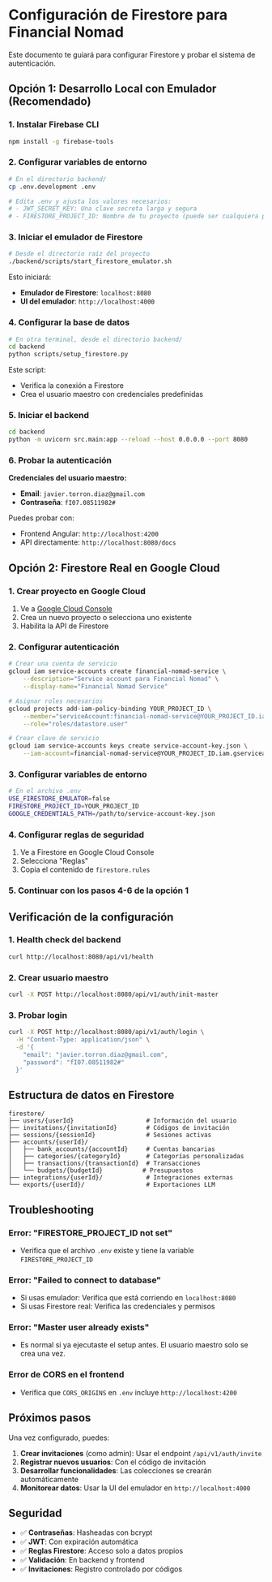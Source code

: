 # Configuración de Firestore para Financial Nomad

Este documento te guiará para configurar Firestore y probar el sistema de autenticación.

## Opción 1: Desarrollo Local con Emulador (Recomendado)

### 1. Instalar Firebase CLI

```bash
npm install -g firebase-tools
```

### 2. Configurar variables de entorno

```bash
# En el directorio backend/
cp .env.development .env

# Edita .env y ajusta los valores necesarios:
# - JWT_SECRET_KEY: Una clave secreta larga y segura
# - FIRESTORE_PROJECT_ID: Nombre de tu proyecto (puede ser cualquiera para el emulador)
```

### 3. Iniciar el emulador de Firestore

```bash
# Desde el directorio raíz del proyecto
./backend/scripts/start_firestore_emulator.sh
```

Esto iniciará:
- **Emulador de Firestore**: `localhost:8080`
- **UI del emulador**: `http://localhost:4000`

### 4. Configurar la base de datos

```bash
# En otra terminal, desde el directorio backend/
cd backend
python scripts/setup_firestore.py
```

Este script:
- Verifica la conexión a Firestore
- Crea el usuario maestro con credenciales predefinidas

### 5. Iniciar el backend

```bash
cd backend
python -m uvicorn src.main:app --reload --host 0.0.0.0 --port 8080
```

### 6. Probar la autenticación

**Credenciales del usuario maestro:**
- **Email**: `javier.torron.diaz@gmail.com`
- **Contraseña**: `fI07.08511982#`

Puedes probar con:
- Frontend Angular: `http://localhost:4200`
- API directamente: `http://localhost:8080/docs`

## Opción 2: Firestore Real en Google Cloud

### 1. Crear proyecto en Google Cloud

1. Ve a [Google Cloud Console](https://console.cloud.google.com)
2. Crea un nuevo proyecto o selecciona uno existente
3. Habilita la API de Firestore

### 2. Configurar autenticación

```bash
# Crear una cuenta de servicio
gcloud iam service-accounts create financial-nomad-service \
    --description="Service account para Financial Nomad" \
    --display-name="Financial Nomad Service"

# Asignar roles necesarios
gcloud projects add-iam-policy-binding YOUR_PROJECT_ID \
    --member="serviceAccount:financial-nomad-service@YOUR_PROJECT_ID.iam.gserviceaccount.com" \
    --role="roles/datastore.user"

# Crear clave de servicio
gcloud iam service-accounts keys create service-account-key.json \
    --iam-account=financial-nomad-service@YOUR_PROJECT_ID.iam.gserviceaccount.com
```

### 3. Configurar variables de entorno

```bash
# En el archivo .env
USE_FIRESTORE_EMULATOR=false
FIRESTORE_PROJECT_ID=YOUR_PROJECT_ID
GOOGLE_CREDENTIALS_PATH=/path/to/service-account-key.json
```

### 4. Configurar reglas de seguridad

1. Ve a Firestore en Google Cloud Console
2. Selecciona "Reglas"
3. Copia el contenido de `firestore.rules`

### 5. Continuar con los pasos 4-6 de la opción 1

## Verificación de la configuración

### 1. Health check del backend

```bash
curl http://localhost:8080/api/v1/health
```

### 2. Crear usuario maestro

```bash
curl -X POST http://localhost:8080/api/v1/auth/init-master
```

### 3. Probar login

```bash
curl -X POST http://localhost:8080/api/v1/auth/login \
  -H "Content-Type: application/json" \
  -d '{
    "email": "javier.torron.diaz@gmail.com",
    "password": "fI07.08511982#"
  }'
```

## Estructura de datos en Firestore

```
firestore/
├── users/{userId}                    # Información del usuario
├── invitations/{invitationId}        # Códigos de invitación
├── sessions/{sessionId}              # Sesiones activas
├── accounts/{userId}/
│   ├── bank_accounts/{accountId}     # Cuentas bancarias
│   ├── categories/{categoryId}       # Categorías personalizadas
│   ├── transactions/{transactionId}  # Transacciones
│   └── budgets/{budgetId}           # Presupuestos
├── integrations/{userId}/            # Integraciones externas
└── exports/{userId}/                 # Exportaciones LLM
```

## Troubleshooting

### Error: "FIRESTORE_PROJECT_ID not set"
- Verifica que el archivo `.env` existe y tiene la variable `FIRESTORE_PROJECT_ID`

### Error: "Failed to connect to database"
- Si usas emulador: Verifica que está corriendo en `localhost:8080`
- Si usas Firestore real: Verifica las credenciales y permisos

### Error: "Master user already exists"
- Es normal si ya ejecutaste el setup antes. El usuario maestro solo se crea una vez.

### Error de CORS en el frontend
- Verifica que `CORS_ORIGINS` en `.env` incluye `http://localhost:4200`

## Próximos pasos

Una vez configurado, puedes:

1. **Crear invitaciones** (como admin): Usar el endpoint `/api/v1/auth/invite`
2. **Registrar nuevos usuarios**: Con el código de invitación
3. **Desarrollar funcionalidades**: Las colecciones se crearán automáticamente
4. **Monitorear datos**: Usar la UI del emulador en `http://localhost:4000`

## Seguridad

- ✅ **Contraseñas**: Hasheadas con bcrypt
- ✅ **JWT**: Con expiración automática
- ✅ **Reglas Firestore**: Acceso solo a datos propios
- ✅ **Validación**: En backend y frontend
- ✅ **Invitaciones**: Registro controlado por códigos